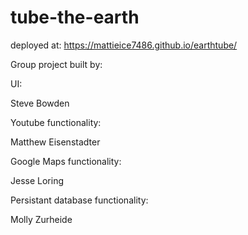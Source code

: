 # tube-the-earth

deployed at:
https://mattieice7486.github.io/earthtube/

Group project built by:


UI:                                 

Steve Bowden


Youtube functionality:              

Matthew Eisenstadter


Google Maps functionality:          

Jesse Loring


Persistant database functionality: 

Molly Zurheide

